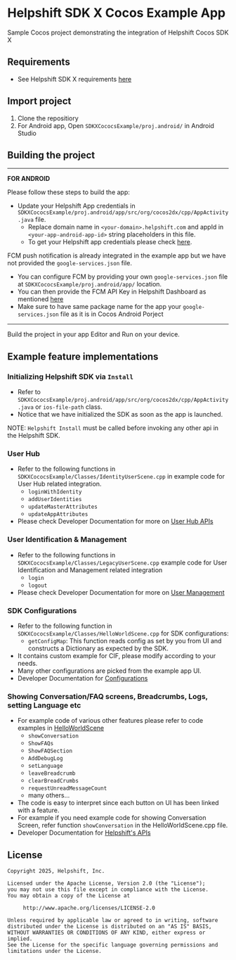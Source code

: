 # Helpshift SDK X Cocos Example App

Sample Cocos project demonstrating the integration of Helpshift Cocos SDK X

## Requirements

* See Helpshift SDK X requirements [here](https://developers.helpshift.com/sdkx-cocos2dx/getting-started/)

## Import project

1. Clone the repositiory
2. For Android app, Open `SDKXCococsExample/proj.android/` in Android Studio 

## Building the project

---
**FOR ANDROID**

Please follow these steps to build the app:
* Update your Helpshift App credentials in `SDKXCococsExample/proj.android/app/src/org/cocos2dx/cpp/AppActivity.java` file. 
    * Replace domain name in `<your-domain>.helpshift.com` and appId in `<your-app-android-app-id>` string placeholders in this file.
    * To get your Helpshift app credentials please check [here](https://developers.helpshift.com/sdkx-cocos2dx/getting-started/).



FCM push notification is already integrated in the example app but we have not provided the `google-services.json` file.

* You can configure FCM by providing your own `google-services.json` file at `SDKXCococsExample/proj.android/app/` location.
* You can then provide the FCM API Key in Helpshift Dashboard as mentioned [here](https://developers.helpshift.com/sdkx-cocos2dx/notifications-android#push-via-helpshift)
* Make sure to have same package name for the app your `google-services.json` file as it is in Cocos Android Porject

---

Build the project in your app Editor and Run on your device.

## Example feature implementations

### Initializing Helpshift SDK via `Install`

* Refer to `SDKXCococsExample/proj.android/app/src/org/cocos2dx/cpp/AppActivity.java` or `ios-file-path` class.
* Notice that we have initialized the SDK as soon as the app is launched.


NOTE: `Helpshift Install` must be called before invoking any other api in the Helpshift SDK. 

### User Hub

* Refer to the following functions in `SDKXCococsExample/Classes/IdentityUserScene.cpp` in example code for User Hub related integration.
    * `loginWithIdentity`
    * `addUserIdentities`
    * `updateMasterAttributes`
    * `updateAppAttributes`
* Please check Developer Documentation for more on [User Hub APIs](https://developers.helpshift.com/sdkx-cocos2dx/identity-user-hub/)

### User Identification & Management

* Refer to the following functions in `SDKXCococsExample/Classes/LegacyUserScene.cpp` example code for User Identification and Management related integration
    * `login`
    * `logout`
* Please check Developer Documentation for more on [User Management](https://developers.helpshift.com/sdkx_android/users/)

### SDK Configurations

* Refer to the following function in `SDKXCococsExample/Classes/HelloWorldScene.cpp` for SDK configurations:
    * `getConfigMap`: This function reads config as set by you from UI and constructs a Dictionary as expected by the SDK. 
* It contains custom example for CIF, please modify according to your needs.
* Many other configurations are picked from the example app UI.
* Developer Documentation for [Configurations](https://developers.helpshift.com/sdkx-cocos2dx/sdk-configuration/)

### Showing Conversation/FAQ screens, Breadcrumbs, Logs, setting Language etc

* For example code of various other features please refer to code examples in [HelloWorldScene](SDKXCococsExample/Classes/HelloWorldScene.cpp)
    * `showConversation`
    * `ShowFAQs`
    * `ShowFAQSection`
    * `AddDebugLog`
    * `setLanguage`
    * `leaveBreadcrumb`
    * `clearBreadCrumbs`
    * `requestUnreadMessageCount`
    * many others...
* The code is easy to interpret since each button on UI has been linked with a feature.
* For example if you need example code for showing Conversation Screen, refer function `showConversation` in the HelloWorldScene.cpp file.
* Developer Documentation for [Helpshift's APIs](https://developers.helpshift.com/sdkx-cocos2dx/support-tools/)

## License

```
Copyright 2025, Helpshift, Inc.

Licensed under the Apache License, Version 2.0 (the "License");
you may not use this file except in compliance with the License.
You may obtain a copy of the License at

     http://www.apache.org/licenses/LICENSE-2.0

Unless required by applicable law or agreed to in writing, software
distributed under the License is distributed on an "AS IS" BASIS,
WITHOUT WARRANTIES OR CONDITIONS OF ANY KIND, either express or implied.
See the License for the specific language governing permissions and
limitations under the License.
```
